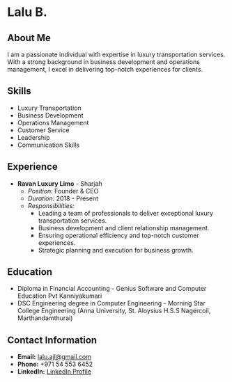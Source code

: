 # Lalu B.
## About Me
I am a passionate individual with expertise in luxury transportation services. With a strong background in business development and operations management, I excel in delivering top-notch experiences for clients.

## Skills
- Luxury Transportation
- Business Development
- Operations Management
- Customer Service
- Leadership
- Communication Skills

## Experience
- **Ravan Luxury Limo** - Sharjah
  - *Position:* Founder & CEO
  - *Duration:* 2018 - Present
  - *Responsibilities:*
    - Leading a team of professionals to deliver exceptional luxury transportation services.
    - Business development and client relationship management.
    - Ensuring operational efficiency and top-notch customer experiences.
    - Strategic planning and execution for business growth.

## Education
- Diploma in Financial Accounting - Genius Software and Computer Education Pvt Kanniyakumari
- DSC Engineering degree in Computer Engineering - Morning Star College Engineering (Anna University, St. Aloysius H.S.S Nagercoil, Marthandamthurai)

## Contact Information
- **Email:** lalu.ajl@gmail.com
- **Phone:** +971 54 553 6452
- **LinkedIn:** [LinkedIn Profile](https://www.linkedin.com/in/lalu-babu-ravananlimo)
